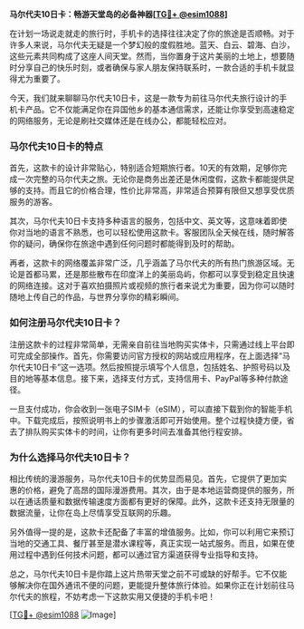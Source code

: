 **马尔代夫10日卡：畅游天堂岛的必备神器[[TG💪+ @esim1088](https://t.me/s/esim1088)]**

在计划一场说走就走的旅行时，手机卡的选择往往决定了你的旅途是否顺畅。对于许多人来说，马尔代夫无疑是一个梦幻般的度假胜地。蓝天、白云、碧海、白沙，这些元素共同构成了这座人间天堂。然而，当你置身于这片美丽的土地上，想要随时分享自己的快乐时刻，或者确保与家人朋友保持联系时，一款合适的手机卡就显得尤为重要了。

今天，我们就来聊聊马尔代夫10日卡，这是一款专为前往马尔代夫旅行设计的手机卡产品。它不仅能满足你在异国他乡的基本通信需求，还能让你享受到高速稳定的网络服务，无论是刷社交媒体还是在线办公，都能轻松应对。

### **马尔代夫10日卡的特点**

首先，这款卡的设计非常贴心，特别适合短期旅行者。10天的有效期，足够你完成一次完整的马尔代夫之旅。无论你是商务出差还是休闲度假，这款卡都能提供足够的支持。而且它的价格合理，性价比非常高，非常适合预算有限但又想享受优质服务的游客。

其次，马尔代夫10日卡支持多种语言的服务，包括中文、英文等，这意味着即使你对当地的语言不熟悉，也可以轻松使用这款卡。客服团队全天候在线，随时解答你的疑问，确保你在旅途中遇到任何问题时都能得到及时的帮助。

再者，这款卡的网络覆盖非常广泛，几乎涵盖了马尔代夫的所有热门旅游区域。无论是首都马累，还是那些散布在印度洋上的美丽岛屿，你都可以享受到稳定且快速的网络连接。这对于喜欢拍摄照片或视频的旅行者来说尤为重要，因为你可以随时随地上传自己的作品，与世界分享你的精彩瞬间。

### **如何注册马尔代夫10日卡？**

注册这款卡的过程非常简单，无需亲自前往当地购买实体卡，只需通过线上平台即可完成全部操作。首先，你需要访问官方授权的网站或应用程序，在上面选择“马尔代夫10日卡”这一选项。然后按照提示填写个人信息，包括姓名、护照号码以及目的地等基本信息。接下来，选择支付方式，支持信用卡、PayPal等多种付款途径。

一旦支付成功，你会收到一张电子SIM卡（eSIM），可以直接下载到你的智能手机中。下载完成后，按照说明书上的步骤激活即可开始使用。整个过程快捷方便，省去了排队购买实体卡的时间，让你有更多时间去准备其他行程安排。

### **为什么选择马尔代夫10日卡？**

相比传统的漫游服务，马尔代夫10日卡的优势显而易见。首先，它提供了更加实惠的价格，避免了高昂的国际漫游费用。其次，由于是本地运营商提供的服务，所以在通话质量和数据传输速度方面都有更好的保障。此外，这款卡还支持无限量的数据流量，让你在岛上尽情享受互联网的乐趣。

另外值得一提的是，这款卡还配备了丰富的增值服务。比如，你可以利用它来预订当地的交通工具、餐厅甚至是潜水课程等，真正实现一站式服务。而且，如果在使用过程中遇到任何技术问题，都可以通过官方渠道获得专业指导和支持。

总之，马尔代夫10日卡是你踏上这片热带天堂之前不可或缺的好帮手。它不仅能够解决你在国外通讯不便的问题，更能提升整体旅行体验。如果你正在计划前往马尔代夫的旅程，不妨考虑一下这款实用又便捷的手机卡吧！

[[TG💪+ @esim1088](https://t.me/s/esim1088) ![Image](https://i.postimg.cc/4NQfJmqS/Snipaste-2025-05-13-00-14-12.png)]